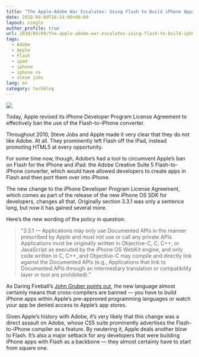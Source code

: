 ```yaml
---
title: "The Apple-Adobe War Escalates: Using Flash to Build iPhone Apps Banned"
date: 2010-04-09T16:14:00+00:00
layout: single
author_profile: true
url: 2010/04/09/the-apple-adobe-war-escalates-using-flash-to-build-iphone-apps-banned/
tags:
  - Adobe
  - Apple
  - Flash
  - ipad
  - iphone
  - iphone os
  - steve jobs
lang: en
category: techblog
---
```

[![](http://3.bp.blogspot.com/_vaUVXcmC3OI/S79LMoZnrPI/AAAAAAAAB2E/s9kxe7L2_cg/s200/apple-adobe-260.jpg)](http://3.bp.blogspot.com/_vaUVXcmC3OI/S79LMoZnrPI/AAAAAAAAB2E/s9kxe7L2_cg/s1600/apple-adobe-260.jpg)

Today, Apple revised its iPhone Developer Program License Agreement to effectively ban the use of the Flash-to-iPhone converter.

Throughout 2010, Steve Jobs and Apple made it very clear that they do not like Adobe. At all. They prominently left Flash off the iPad, instead promoting HTML5 at every opportunity.

For some time now, though, Adobe’s had a tool to circumvent Apple’s ban on Flash for the iPhone and iPad: the Adobe Creative Suite 5 Flash-to-iPhone converter, which would have allowed developers to create apps in Flash and then port them over into iPhone.

The new change to the iPhone Developer Program License Agreement, which comes as part of the release of the new iPhone OS SDK for developers, changes all that. Originally section 3.3.1 was only a sentence long, but now it has gained several more.

Here’s the new wording of the policy in question:

> “3.3.1 — Applications may only use Documented APIs in the manner prescribed by Apple and must not use or call any private APIs. Applications must be originally written in Objective-C, C, C++, or JavaScript as executed by the iPhone OS WebKit engine, and only code written in C, C++, and Objective-C may compile and directly link against the Documented APIs (e.g., Applications that link to Documented APIs through an intermediary translation or compatibility layer or tool are prohibited).”

As Daring Fireball’s <a href="http://daringfireball.net/2010/04/iphone_agreement_bans_flash_compiler" target="_blank">John Gruber points out</a>, the new language almost certainly means that cross-compilers are banned — you have to build iPhone apps within Apple’s pre-approved programming languages or watch your app be denied access to Apple’s app stores.

Given Apple’s history with Adobe, it’s very likely that this change was a direct assault on Adobe, whose CS5 suite prominently advertises the Flash-to-iPhone compiler as a feature. By neutering it, Apple deals another blow to Flash. It’s also a major setback for any developers that were building iPhone apps with Flash as a backbone — they almost certainly have to start from square one.